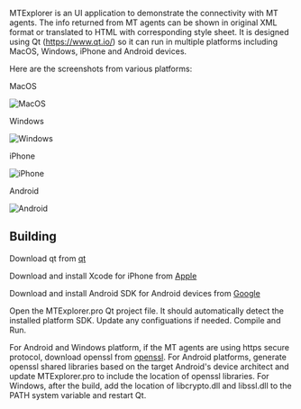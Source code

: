 
MTExplorer is an UI application to demonstrate the connectivity with MT agents. The info returned from MT agents can be shown in original XML format or translated to HTML with corresponding style sheet. It is designed using Qt (https://www.qt.io/) so it can run in multiple platforms including MacOS, Windows, iPhone and Android devices. 

Here are the screenshots from various platforms:

MacOS

![MacOS](https://user-images.githubusercontent.com/34289248/56448657-e3b6d400-62c5-11e9-8d1b-822a500999dd.png)

Windows

![Windows](https://user-images.githubusercontent.com/34289248/56448645-ad795480-62c5-11e9-89e5-c7b10361eecd.png)

iPhone

![iPhone](https://user-images.githubusercontent.com/34289248/56448745-d4845600-62c6-11e9-97e9-816fe69f9a2b.png)

Android

![Android](https://user-images.githubusercontent.com/34289248/56448831-976c9380-62c7-11e9-8ceb-3ef58cf9b4a7.png)


Building
-------

Download qt from [qt](https://www.qt.io/download)

Download and install Xcode for iPhone from [Apple](https://developer.apple.com/xcode/)

Download and install Android SDK for Android devices from [Google](https://developer.android.com/studio)

Open the MTExplorer.pro Qt project file. It should automatically detect the installed platform SDK. Update any configuations if needed. Compile and Run.

For Android and Windows platform, if the MT agents are using https secure protocol, download openssl from [openssl](https://www.openssl.org/source/). For Android platforms, generate openssl shared libraries based on the target Android's device architect and update MTExplorer.pro to include the location of openssl libraries. For Windows, after the build, add the location of libcrypto.dll and libssl.dll to the PATH system variable and restart Qt.

